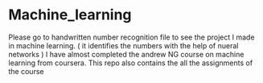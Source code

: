 # Machine_learning
Please go to handwritten number recognition file to see the project I made in machine learning. ( it identifies the numbers with the help of nueral networks )
I have almost completed the andrew NG course on machine learning from coursera.
This repo also contains the all the assignments of the course
